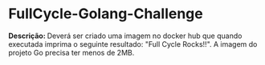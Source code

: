 # FullCycle-Golang-Challenge

<b> Descrição: </b> Deverá ser criado uma imagem no docker hub que quando executada imprima o seguinte resultado: "Full Cycle Rocks!!". A imagem do projeto Go precisa ter menos de 2MB.

